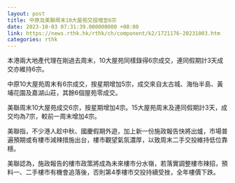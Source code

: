 ```yaml
---
layout: post
title: 中原及美聯周末10大屋苑交投增至6宗
date: 2023-10-03 07:31:39.000000000 +08:00
link: https://news.rthk.hk/rthk/ch/component/k2/1721176-20231003.htm
categories: rthk
---
```


本港兩大地產代理在剛過去周末，10大屋苑同樣錄得6宗成交，連同假期計3天成交亦維持6宗。

中原10大屋苑周末有6宗成交，按星期增加5宗，成交來自太古城、海怡半島、黃埔花園及嘉湖山莊，其餘6個屋苑零成交。

美聯周末10大屋苑成交6宗，按星期增加4宗。15大屋苑周末及連同假期計3天，成交均為7宗，較前一周末增加4宗。

美聯指，不少港人趁中秋、國慶假期外遊，加上新一份施政報告快將出爐，市場普遍預期或有樓市減辣措施出台，樓市觀望氣氛濃厚，以致周末二手交投維持低位靠穩。

美聯認為，施政報告的樓市政策將成為未來樓市分水嶺，若落實調整樓市辣招，預料一、二手樓市有機會追落後，否則第4季樓市交投持續受挫，全年樓價下跌。

